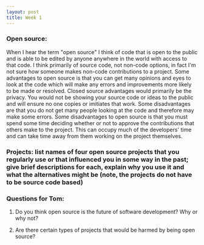 ```yaml
---
layout: post
title: Week 1
---
```


### Open source:

When I hear the term "open source" I think of code that is open to the public and is able to be edited by anyone anywhere in the world with access to that code. I think primarily of source code, not non-code options, in fact I'm not sure how someone makes non-code contributions to a project. Some advantages to open source is that you can get many opinions and eyes to look at the code which will make any errors and improvements more likely to be made or resolved. Closed source advantages would primarily be the privacy. You would not be showing your source code or ideas to the public and will ensure no one copies or imitiates that work. Some disadvantages are that you do not get many people looking at the code and therefore may make some errors. Some disadvantages to open source is that you must spend some time deciding whether or not to approve the contributions that others make to the project. This can occupy much of the developers' time and can take time away from them working on the project themselves.

### Projects: list names of four open source projects that you regularly use or that influenced you in some way in the past; give brief descriptions for each, explain why you use it and what the alternatives might be (note, the projects do not have to be source code based)




### Questions for Tom:

1. Do you think open source is the future of software development? Why or why not?

2. Are there certain types of projects that would be harmed by being open source?

